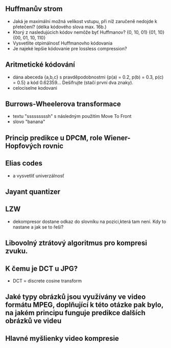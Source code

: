 ## Huffmanův strom

- Jaká je maximální možná velikost vstupu, při níž zaručeně nedojde k přetečení? (délka kódového slova max. 16b.)
- Ktorý z nasledujúcich kódov nemôže byť Huffmanov? {0, 10, 01} {01, 10} {00, 01, 10, 110}
- Vysvetlite otpimálnosť Huffmanovho kódovania
- Je najeké lepšie kódovanie pre lossless compression?

## Aritmetické kódování

- dána abeceda {a,b,c} s pravděpodobnostmi {p(a) = 0.2, p(b) = 0.3, p(c) = 0.5} a kód 0.62359... Dešifrujte (stačí první dva znaky).
- celociselne kodovani

## Burrows-Wheelerova transformace

- textu "sssssssssh" s následným použitím Move To Front
- slovo "banana"

## Princip predikce u DPCM, role Wiener-Hopfových rovnic

## Elias codes

- a vysvetliť univerzálnosť

## Jayant quantizer

## LZW

- dekompresor dostane odkaz do slovníku na pozici,která tam není. Kdy to nastane a jak se to řeší?

## Libovolný ztrátový algoritmus pro kompresi zvuku.

## K čemu je DCT u JPG?

- DCT = discrete cosine transform

## Jaké typy obrázků jsou využívány ve video formátu MPEG, doplňující k této otázke pak bylo, na jakém principu funguje predikce dalších obrázků ve videu

## Hlavné myšlienky video kompresie
